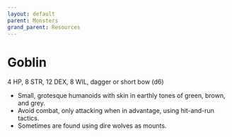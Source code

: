 ```yaml
---
layout: default
parent: Monsters
grand_parent: Resources
---
```


# Goblin

4 HP, 8 STR, 12 DEX, 8 WIL, dagger or short bow (d6)

- Small, grotesque humanoids with skin in earthly tones of green, brown, and grey.
- Avoid combat, only attacking when in advantage, using hit-and-run tactics.
- Sometimes are found using dire wolves as mounts.
